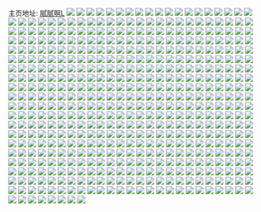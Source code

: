 主页地址: [腻腻啊L](https://weibo.com/u/5654257869) 
![](https://wx4.sinaimg.cn/mw2000/006aEGLzly1h9nbjivccnj32c0340hdu.jpg) 
![](https://wx4.sinaimg.cn/mw2000/006aEGLzgy1h9940ki1aij30wi0zugqj.jpg) 
![](https://wx4.sinaimg.cn/mw2000/006aEGLzgy1h94qhiuky6j32c0340x6q.jpg) 
![](https://wx4.sinaimg.cn/mw2000/006aEGLzgy1h8r178b003j313u0tt148.jpg) 
![](https://wx4.sinaimg.cn/mw2000/006aEGLzgy1h8r178qv82j30tu13uafx.jpg) 
![](https://wx4.sinaimg.cn/mw2000/006aEGLzgy1h8r179gn3oj30u01hck1b.jpg) 
![](https://wx4.sinaimg.cn/mw2000/006aEGLzgy1h8r17bzbhdj32c0340b2b.jpg) 
![](https://wx4.sinaimg.cn/mw2000/006aEGLzgy1h8r17dwwgrj33402c0x6p.jpg) 
![](https://wx4.sinaimg.cn/mw2000/006aEGLzgy1h8r176uxa2j313u0tuwox.jpg) 
![](https://wx4.sinaimg.cn/mw2000/006aEGLzly1h6unzpwxylj313u0tudie.jpg) 
![](https://wx4.sinaimg.cn/mw2000/006aEGLzly1h6unzqq5p7j313u0tu76m.jpg) 
![](https://wx4.sinaimg.cn/mw2000/006aEGLzly1h6unzo78nnj33402c07wj.jpg) 
![](https://wx4.sinaimg.cn/mw2000/006aEGLzly1h6unzqgbf2j313u0tujzx.jpg) 
![](https://wx4.sinaimg.cn/mw2000/006aEGLzly1h6unzpfc7hj33402c07wi.jpg) 
![](https://wx4.sinaimg.cn/mw2000/006aEGLzly1h6unzqxa7ij30j60ib3z9.jpg) 
![](https://wx4.sinaimg.cn/mw2000/006aEGLzgy1h6dxknjaawj30wi1ycqv5.jpg) 
![](https://wx4.sinaimg.cn/mw2000/006aEGLzgy1h67kf2vx2jj313u0tt0xm.jpg) 
![](https://wx4.sinaimg.cn/mw2000/006aEGLzgy1h5x7759di5j32c0340b2b.jpg) 
![](https://wx4.sinaimg.cn/mw2000/006aEGLzgy1h5wtj9xmoqj33402c0qv8.jpg) 
![](https://wx4.sinaimg.cn/mw2000/006aEGLzgy1h5wtjd713uj32c03401l0.jpg) 
![](https://wx4.sinaimg.cn/mw2000/006aEGLzgy1h5wtj6s3h3j33402c0npe.jpg) 
![](https://wx4.sinaimg.cn/mw2000/006aEGLzgy1h5wtjfqzgyj33402c0e82.jpg) 
![](https://wx4.sinaimg.cn/mw2000/006aEGLzgy1h5wtk5n20tj313u0tttbg.jpg) 
![](https://wx4.sinaimg.cn/mw2000/006aEGLzgy1h5wtjlnpjej32c03401kz.jpg) 
![](https://wx4.sinaimg.cn/mw2000/006aEGLzgy1h5wtjp2yagj33402c01l1.jpg) 
![](https://wx4.sinaimg.cn/mw2000/006aEGLzgy1h5wtk4bnlvj313u0tu7dp.jpg) 
![](https://wx4.sinaimg.cn/mw2000/006aEGLzgy1h5wtjumxgaj33402c07wi.jpg) 
![](https://wx4.sinaimg.cn/mw2000/006aEGLzgy1h5j0e2nvxpj305k01uglk.jpg) 
![](https://wx4.sinaimg.cn/mw2000/006aEGLzgy1h5j0e2x1dvj30ak02nweu.jpg) 
![](https://wx4.sinaimg.cn/mw2000/006aEGLzgy1h5j0e364qsj30ad02qt8u.jpg) 
![](https://wx4.sinaimg.cn/mw2000/006aEGLzgy1h5j0e3jyfgj30a9026aa6.jpg) 
![](https://wx4.sinaimg.cn/mw2000/006aEGLzgy1h59mlms89kj31hc0u07gv.jpg) 
![](https://wx4.sinaimg.cn/mw2000/006aEGLzgy1h59mlxuuzpj31b80u0wse.jpg) 
![](https://wx4.sinaimg.cn/mw2000/006aEGLzgy1h59mn6pnmsj30mi0u07ae.jpg) 
![](https://wx4.sinaimg.cn/mw2000/006aEGLzgy1h59mlpazi5j32c0340hdw.jpg) 
![](https://wx4.sinaimg.cn/mw2000/006aEGLzgy1h59mr76ll7j313u0reaie.jpg) 
![](https://wx4.sinaimg.cn/mw2000/006aEGLzgy1h59mr602a9j33402c0b29.jpg) 
![](https://wx4.sinaimg.cn/mw2000/006aEGLzgy1h52pyfiyq6j30wi1ycb29.jpg) 
![](https://wx4.sinaimg.cn/mw2000/006aEGLzly1h3q91ni2ypj33402c0b29.jpg) 
![](https://wx4.sinaimg.cn/mw2000/006aEGLzgy1h3cldjopzaj33402c0npf.jpg) 
![](https://wx4.sinaimg.cn/mw2000/006aEGLzgy1h2u8vpmi4bj33402c0e82.jpg) 
![](https://wx4.sinaimg.cn/mw2000/006aEGLzgy1h2u8vmu1ndj32c0340b2c.jpg) 
![](https://wx4.sinaimg.cn/mw2000/006aEGLzgy1h2u8vxqhm0j33402c0kjm.jpg) 
![](https://wx4.sinaimg.cn/mw2000/006aEGLzgy1h2u8w0ic5sj32c0340kjm.jpg) 
![](https://wx4.sinaimg.cn/mw2000/006aEGLzgy1h2fylndv4uj313u0tukci.jpg) 
![](https://wx4.sinaimg.cn/mw2000/006aEGLzgy1h2242kitrfj313u0tu4n2.jpg) 
![](https://wx4.sinaimg.cn/mw2000/006aEGLzgy1h1idctohmej30mi0u0e09.jpg) 
![](https://wx4.sinaimg.cn/mw2000/006aEGLzgy1h161e6s2wkj313u0tuh5h.jpg) 
![](https://wx4.sinaimg.cn/mw2000/006aEGLzgy1h13ztkao7wj335s2dc1kz.jpg) 
![](https://wx4.sinaimg.cn/mw2000/006aEGLzgy1h125qr6c7nj32c03404qr.jpg) 
![](https://wx4.sinaimg.cn/mw2000/006aEGLzgy1h125qu122mj33402c01kz.jpg) 
![](https://wx4.sinaimg.cn/mw2000/006aEGLzgy1h0r2lvcrr1j32c0340kjn.jpg) 
![](https://wx4.sinaimg.cn/mw2000/006aEGLzgy1h0r2lxc17xj32c0340b2b.jpg) 
![](https://wx4.sinaimg.cn/mw2000/006aEGLzgy1h0r2lz0xasj33402c0npe.jpg) 
![](https://wx4.sinaimg.cn/mw2000/006aEGLzgy1h0r2m2fwicj33402c04qr.jpg) 
![](https://wx4.sinaimg.cn/mw2000/006aEGLzgy1h0r2m4djx5j32c0340x6q.jpg) 
![](https://wx4.sinaimg.cn/mw2000/006aEGLzgy1h0r2m5ac39j30u01hc7gj.jpg) 
![](https://wx4.sinaimg.cn/mw2000/006aEGLzgy1h0r2ma7mnvj30mi0u0k6i.jpg) 
![](https://wx4.sinaimg.cn/mw2000/006aEGLzgy1h0r2m6alonj30o40nvk2b.jpg) 
![](https://wx4.sinaimg.cn/mw2000/006aEGLzgy1h0r2m8eyfoj32c0340x6q.jpg) 
![](https://wx4.sinaimg.cn/mw2000/006aEGLzgy1h0ehzebugdj32c0340kjm.jpg) 
![](https://wx4.sinaimg.cn/mw2000/006aEGLzgy1h0brpvolyyj30mi0ql43z.jpg) 
![](https://wx4.sinaimg.cn/mw2000/006aEGLzgy1gzvnuhfufmj32c0340npe.jpg) 
![](https://wx4.sinaimg.cn/mw2000/006aEGLzgy1gzq5lcoywrj30wi0ic3zo.jpg) 
![](https://wx4.sinaimg.cn/mw2000/006aEGLzgy1gzgo1uipxqj30wi1f9wm5.jpg) 
![](https://wx4.sinaimg.cn/mw2000/006aEGLzgy1gzgo1wegopj33402c04qs.jpg) 
![](https://wx4.sinaimg.cn/mw2000/006aEGLzgy1gzegg4kqvuj30tu0tugwb.jpg) 
![](https://wx4.sinaimg.cn/mw2000/006aEGLzly1gz6577sat3j32c02c0qv5.jpg) 
![](https://wx4.sinaimg.cn/mw2000/006aEGLzly1gz6574hu3dj32c02c0hdt.jpg) 
![](https://wx4.sinaimg.cn/mw2000/006aEGLzly1gz657mmvnoj32c02c0u0x.jpg) 
![](https://wx4.sinaimg.cn/mw2000/006aEGLzly1gyxanvwphuj31kx16o1k0.jpg) 
![](https://wx4.sinaimg.cn/mw2000/006aEGLzgy1gyrdyiy9spj30wi1ycat2.jpg) 
![](https://wx4.sinaimg.cn/mw2000/006aEGLzgy1gypxg11cwaj31nw340npe.jpg) 
![](https://wx4.sinaimg.cn/mw2000/006aEGLzgy1gypxg017xuj32io1w01kz.jpg) 
![](https://wx4.sinaimg.cn/mw2000/006aEGLzgy1gxgkqcpc19j30wi1yckjl.jpg) 
![](https://wx4.sinaimg.cn/mw2000/006aEGLzgy1gwdf2yq9pyj33402c0b2b.jpg) 
![](https://wx4.sinaimg.cn/mw2000/006aEGLzly1gvwa9vs3xnj33402c04qp.jpg) 
![](https://wx4.sinaimg.cn/mw2000/006aEGLzly1gvwa9rv12oj33402c07wh.jpg) 
![](https://wx4.sinaimg.cn/mw2000/006aEGLzly1gvhd0hy01sj60u00u0n2f02.jpg) 
![](https://wx4.sinaimg.cn/mw2000/006aEGLzly1gvhd0e9h6ej60u00u078e02.jpg) 
![](https://wx4.sinaimg.cn/mw2000/006aEGLzly1gv2g5g7kkmj63402c0x6q02.jpg) 
![](https://wx4.sinaimg.cn/mw2000/006aEGLzgy1guysc2zb84j60wi0ptq8g02.jpg) 
![](https://wx4.sinaimg.cn/mw2000/006aEGLzgy1guwrg9vttaj60wi1pmgrn02.jpg) 
![](https://wx4.sinaimg.cn/mw2000/006aEGLzgy1guwrgb0talj60wi1r30yd02.jpg) 
![](https://wx4.sinaimg.cn/mw2000/006aEGLzgy1guwrgmqbruj60wi1ycqtl02.jpg) 
![](https://wx4.sinaimg.cn/mw2000/006aEGLzgy1gus2n9kcn7j62c0340e8302.jpg) 
![](https://wx4.sinaimg.cn/mw2000/006aEGLzgy1guqnngkcv4j63402c0x6q02.jpg) 
![](https://wx4.sinaimg.cn/mw2000/006aEGLzgy1guqnnoep46j63402c0b2a02.jpg) 
![](https://wx4.sinaimg.cn/mw2000/006aEGLzgy1guqno4qnrkj63402c04qs02.jpg) 
![](https://wx4.sinaimg.cn/mw2000/006aEGLzgy1guqnp0q63fj63402c07wj02.jpg) 
![](https://wx4.sinaimg.cn/mw2000/006aEGLzgy1gu2itq1easj30tz0mi7k6.jpg) 
![](https://wx4.sinaimg.cn/mw2000/006aEGLzgy1gu0tcs77krj313u0tuqow.jpg) 
![](https://wx4.sinaimg.cn/mw2000/006aEGLzgy1gu0td4r4bxj313u0tugwz.jpg) 
![](https://wx4.sinaimg.cn/mw2000/006aEGLzgy1gu0te5wr1kj30tz0miahx.jpg) 
![](https://wx4.sinaimg.cn/mw2000/006aEGLzgy1gu0teg9oakj313u0tuqgd.jpg) 
![](https://wx4.sinaimg.cn/mw2000/006aEGLzgy1gtpszap4i2j31hc0u0qcu.jpg) 
![](https://wx4.sinaimg.cn/mw2000/006aEGLzgy1gtpszq2ah7j32c0340x6r.jpg) 
![](https://wx4.sinaimg.cn/mw2000/006aEGLzgy1gtpt079gr5j32c03404qr.jpg) 
![](https://wx4.sinaimg.cn/mw2000/006aEGLzgy1gtpt0v7c30j33402c0npf.jpg) 
![](https://wx4.sinaimg.cn/mw2000/006aEGLzgy1gtpsz7kkc0j33402c0e86.jpg) 
![](https://wx4.sinaimg.cn/mw2000/006aEGLzgy1gtpt103e3hj30u01hcna5.jpg) 
![](https://wx4.sinaimg.cn/mw2000/006aEGLzgy1gtm8fc9oa1j30m708sjs5.jpg) 
![](https://wx4.sinaimg.cn/mw2000/006aEGLzgy1gtf8ba2th8j30fi0ejta0.jpg) 
![](https://wx4.sinaimg.cn/mw2000/006aEGLzgy1gt77ier7ulj62c0340e8202.jpg) 
![](https://wx4.sinaimg.cn/mw2000/006aEGLzgy1gspy94v8whj33402c0x6p.jpg) 
![](https://wx4.sinaimg.cn/mw2000/006aEGLzgy1gs5929w9fgj30u014079b.jpg) 
![](https://wx4.sinaimg.cn/mw2000/006aEGLzgy1gs592afr3sj30u014iq83.jpg) 
![](https://wx4.sinaimg.cn/mw2000/006aEGLzgy1gs592b604uj30u018ate1.jpg) 
![](https://wx4.sinaimg.cn/mw2000/006aEGLzgy1gs592fpwwuj32bc2bcx6r.jpg) 
![](https://wx4.sinaimg.cn/mw2000/006aEGLzgy1gs5929b8lbj313u0tu7wh.jpg) 
![](https://wx4.sinaimg.cn/mw2000/006aEGLzgy1gs592hxewhj32c0340npd.jpg) 
![](https://wx4.sinaimg.cn/mw2000/006aEGLzgy1grea3bjldzj31400u0tgj.jpg) 
![](https://wx4.sinaimg.cn/mw2000/006aEGLzgy1grea5jwjgdj30u0140gqh.jpg) 
![](https://wx4.sinaimg.cn/mw2000/006aEGLzgy1gr42lnhrh3j30u0140wi0.jpg) 
![](https://wx4.sinaimg.cn/mw2000/006aEGLzgy1gqh3xphd3mj30qo1hcaeu.jpg) 
![](https://wx4.sinaimg.cn/mw2000/006aEGLzgy1gqh3y8aaqrj30u01hcwi3.jpg) 
![](https://wx4.sinaimg.cn/mw2000/006aEGLzly1gq91et087bj31400u0dmv.jpg) 
![](https://wx4.sinaimg.cn/mw2000/006aEGLzly1gq91hzq5gxj31hc0u07at.jpg) 
![](https://wx4.sinaimg.cn/mw2000/006aEGLzly1gq91j6r4grj31400u0wqp.jpg) 
![](https://wx4.sinaimg.cn/mw2000/006aEGLzgy1gpwd4r0mf5j31400u00xe.jpg) 
![](https://wx4.sinaimg.cn/mw2000/006aEGLzgy1gpln81q2ppj30u00u0wh2.jpg) 
![](https://wx4.sinaimg.cn/mw2000/006aEGLzly1gorhdrl85dj30u01407a9.jpg) 
![](https://wx4.sinaimg.cn/mw2000/006aEGLzly1gnryfttvxej30u00hpq3v.jpg) 
![](https://wx4.sinaimg.cn/mw2000/006aEGLzly1gmyz1z13s4j31400u0al2.jpg) 
![](https://wx4.sinaimg.cn/mw2000/006aEGLzly1gmyz1zwkwqj30u0140ae8.jpg) 
![](https://wx4.sinaimg.cn/mw2000/006aEGLzly1gmwf0ti5rwj30u00hkzl6.jpg) 
![](https://wx4.sinaimg.cn/mw2000/006aEGLzly1gmgmfr12t4j30u00u00wi.jpg) 
![](https://wx4.sinaimg.cn/mw2000/006aEGLzly1gl65247ivkj32c02c0u0y.jpg) 
![](https://wx4.sinaimg.cn/mw2000/006aEGLzly1gkr16e5o4zj30u00u0q6b.jpg) 
![](https://wx4.sinaimg.cn/mw2000/006aEGLzly1gkr16f0t2vj30u00u011z.jpg) 
![](https://wx4.sinaimg.cn/mw2000/006aEGLzly1gk7mpzkwi4j33402c0qv9.jpg) 
![](https://wx4.sinaimg.cn/mw2000/006aEGLzly1gk7mq20ojyj33402c0x6s.jpg) 
![](https://wx4.sinaimg.cn/mw2000/006aEGLzly1gk7mq59oqbj33402c01l1.jpg) 
![](https://wx4.sinaimg.cn/mw2000/006aEGLzly1gj7957an9mj31400u07j7.jpg) 
![](https://wx4.sinaimg.cn/mw2000/006aEGLzly1gj78xv6slaj31hc0u0jwc.jpg) 
![](https://wx4.sinaimg.cn/mw2000/006aEGLzly1gj78yrmawbj31400u0tez.jpg) 
![](https://wx4.sinaimg.cn/mw2000/006aEGLzly1gj792hon1tj30u01407b4.jpg) 
![](https://wx4.sinaimg.cn/mw2000/006aEGLzly1gj7937m6b2j30u0140dl4.jpg) 
![](https://wx4.sinaimg.cn/mw2000/006aEGLzly1gj7961ftncj30u0140whx.jpg) 
![](https://wx4.sinaimg.cn/mw2000/006aEGLzly1gifj7pkxmej31400u0qbi.jpg) 
![](https://wx4.sinaimg.cn/mw2000/006aEGLzly1gi9bk5l88fj30j60ludgx.jpg) 
![](https://wx4.sinaimg.cn/mw2000/006aEGLzly1ghcs6wfx0nj30u00u0jvc.jpg) 
![](https://wx4.sinaimg.cn/mw2000/006aEGLzly1ggq7c28vqjj30zk0k4q7r.jpg) 
![](https://wx4.sinaimg.cn/mw2000/006aEGLzgy1ggdbwq7yrjj31400u0jvr.jpg) 
![](https://wx4.sinaimg.cn/mw2000/006aEGLzly1ggbv4vugi9j30vk0s9nhb.jpg) 
![](https://wx4.sinaimg.cn/mw2000/006aEGLzly1ggbv4xudj7j30vk0k5wu1.jpg) 
![](https://wx4.sinaimg.cn/mw2000/006aEGLzly1gg4q738j6tj31gm0u0tdv.jpg) 
![](https://wx4.sinaimg.cn/mw2000/006aEGLzly1gfd6g561m9j30u00u0gvr.jpg) 
![](https://wx4.sinaimg.cn/mw2000/006aEGLzly1gfbpgc4b28j30u01hc78r.jpg) 
![](https://wx4.sinaimg.cn/mw2000/006aEGLzly1gf255k9uv3j30u01hctj1.jpg) 
![](https://wx4.sinaimg.cn/mw2000/006aEGLzly1ger7b512ivj30z00u0aea.jpg) 
![](https://wx4.sinaimg.cn/mw2000/006aEGLzly1gemm04mhubj30u00u0dj8.jpg) 
![](https://wx4.sinaimg.cn/mw2000/006aEGLzly1gdwlzdiju9j31w01jax6p.jpg) 
![](https://wx4.sinaimg.cn/mw2000/006aEGLzly1gdnqru3sorj31rl1rlh9o.jpg) 
![](https://wx4.sinaimg.cn/mw2000/006aEGLzly1gcp6ptx2e8j30u014hjw4.jpg) 
![](https://wx4.sinaimg.cn/mw2000/006aEGLzly1gcmy20c1tlj31hc0u0jwe.jpg) 
![](https://wx4.sinaimg.cn/mw2000/006aEGLzly3gay5lcb2qej30u00u00uf.jpg) 
![](https://wx4.sinaimg.cn/mw2000/006aEGLzly3gay5lcj9igj30u00u0q4v.jpg) 
![](https://wx4.sinaimg.cn/mw2000/006aEGLzgy1g93jcvgbxvj30u00x5ad6.jpg) 
![](https://wx4.sinaimg.cn/mw2000/006aEGLzgy1g93jcwxvsoj30u00u0tc0.jpg) 
![](https://wx4.sinaimg.cn/mw2000/006aEGLzgy1g93jcxznx4j30u00u0dig.jpg) 
![](https://wx4.sinaimg.cn/mw2000/006aEGLzgy1g93jcz5nnqj30zc0u0afl.jpg) 
![](https://wx4.sinaimg.cn/mw2000/006aEGLzgy1g93jd0at0xj30u00u0q6m.jpg) 
![](https://wx4.sinaimg.cn/mw2000/006aEGLzgy1g83cqy04gxj30ba0b6t93.jpg) 
![](https://wx4.sinaimg.cn/mw2000/006aEGLzgy1g7nph4yp7jj32c02c07wk.jpg) 
![](https://wx4.sinaimg.cn/mw2000/006aEGLzgy1g7nph6827dj32bz27rx6p.jpg) 
![](https://wx4.sinaimg.cn/mw2000/006aEGLzgy1g7nph75anwj325a2c0npd.jpg) 
![](https://wx4.sinaimg.cn/mw2000/006aEGLzgy1g7mn005d1lj30j60i20uz.jpg) 
![](https://wx4.sinaimg.cn/mw2000/006aEGLzgy1g7j5apm6jsj32c02c0x6u.jpg) 
![](https://wx4.sinaimg.cn/mw2000/006aEGLzgy1g7j5aspci1j32c02c0npi.jpg) 
![](https://wx4.sinaimg.cn/mw2000/006aEGLzgy1g7j5b8qc2tj32c02c0kjp.jpg) 
![](https://wx4.sinaimg.cn/mw2000/006aEGLzgy1g7j5ay3i4mj32c02c01l2.jpg) 
![](https://wx4.sinaimg.cn/mw2000/006aEGLzgy1g7j5b22rlaj32c02c07wm.jpg) 
![](https://wx4.sinaimg.cn/mw2000/006aEGLzgy1g7j5avlyi3j32c02c0hdy.jpg) 
![](https://wx4.sinaimg.cn/mw2000/006aEGLzgy1g7j5b48yyzj32c02c04qt.jpg) 
![](https://wx4.sinaimg.cn/mw2000/006aEGLzgy1g7j5b6ef4dj32c02c01l1.jpg) 
![](https://wx4.sinaimg.cn/mw2000/006aEGLzgy1g7j5batif6j32c02c04qt.jpg) 
![](https://wx4.sinaimg.cn/mw2000/006aEGLzgy1g79vil9itfj30u00u0dln.jpg) 
![](https://wx4.sinaimg.cn/mw2000/006aEGLzgy1g79vimkkbej30u00u0n3f.jpg) 
![](https://wx4.sinaimg.cn/mw2000/006aEGLzgy1g79vina7q4j30u00u040r.jpg) 
![](https://wx4.sinaimg.cn/mw2000/006aEGLzgy1g79vip1xiaj30u00u0aea.jpg) 
![](https://wx4.sinaimg.cn/mw2000/006aEGLzgy1g79vipranej30u00u0tb7.jpg) 
![](https://wx4.sinaimg.cn/mw2000/006aEGLzgy1g79viyq2hgj30c80c43yy.jpg) 
![](https://wx4.sinaimg.cn/mw2000/006aEGLzly1g6b5chnw2fj32c02c0u11.jpg) 
![](https://wx4.sinaimg.cn/mw2000/006aEGLzly1g6b5cjcm3rj32c02c0npg.jpg) 
![](https://wx4.sinaimg.cn/mw2000/006aEGLzly1g6b5cmiafnj32c02c07wm.jpg) 
![](https://wx4.sinaimg.cn/mw2000/006aEGLzly1g6b5coo9mfj32c02c0u10.jpg) 
![](https://wx4.sinaimg.cn/mw2000/006aEGLzly1g6b5cqsmzzj32c02c0hdx.jpg) 
![](https://wx4.sinaimg.cn/mw2000/006aEGLzly1g6b5cs6wwoj326s2bsu0y.jpg) 
![](https://wx4.sinaimg.cn/mw2000/006aEGLzly1g6b5cuh958j32c02c0npg.jpg) 
![](https://wx4.sinaimg.cn/mw2000/006aEGLzly1g5ft6jubt5j31hc0u0b29.jpg) 
![](https://wx4.sinaimg.cn/mw2000/006aEGLzly1g530xg5bjwj31hc0u0x6p.jpg) 
![](https://wx4.sinaimg.cn/mw2000/006aEGLzly1g43fozfwhnj31400u0453.jpg) 
![](https://wx4.sinaimg.cn/mw2000/006aEGLzly1g43fp1beyfj31400u0dln.jpg) 
![](https://wx4.sinaimg.cn/mw2000/006aEGLzly1g43fp3ecdlj31400u0wkb.jpg) 
![](https://wx4.sinaimg.cn/mw2000/006aEGLzly1g43fp5jqvjj31400u044f.jpg) 
![](https://wx4.sinaimg.cn/mw2000/006aEGLzly1g43foxh8dcj30u00tgady.jpg) 
![](https://wx4.sinaimg.cn/mw2000/006aEGLzly1g43fowgoabj30u00mitby.jpg) 
![](https://wx4.sinaimg.cn/mw2000/006aEGLzgy1g3kqgx4bzqj30u0140788.jpg) 
![](https://wx4.sinaimg.cn/mw2000/006aEGLzly1g34lz4502tj31400u0afi.jpg) 
![](https://wx4.sinaimg.cn/mw2000/006aEGLzly1g2t5zoz4vkj30u019412l.jpg) 
![](https://wx4.sinaimg.cn/mw2000/006aEGLzly1g2t5zpvso3j31400u00yz.jpg) 
![](https://wx4.sinaimg.cn/mw2000/006aEGLzly1g2t5zrdzk8j30u01hcdqe.jpg) 
![](https://wx4.sinaimg.cn/mw2000/006aEGLzly1g280i8s8tvj31400u0q6p.jpg) 
![](https://wx4.sinaimg.cn/mw2000/006aEGLzly1g261dzymf6j30m80go76j.jpg) 
![](https://wx4.sinaimg.cn/mw2000/006aEGLzly1g261e51olmj30m80go0vo.jpg) 
![](https://wx4.sinaimg.cn/mw2000/006aEGLzly1g261e92am2j30m80goq5c.jpg) 
![](https://wx4.sinaimg.cn/mw2000/006aEGLzly1g261eeh83aj30m80gomz3.jpg) 
![](https://wx4.sinaimg.cn/mw2000/006aEGLzly1g261ek6nmcj31400u0n27.jpg) 
![](https://wx4.sinaimg.cn/mw2000/006aEGLzly1g261eq4z3pj31400u0wms.jpg) 
![](https://wx4.sinaimg.cn/mw2000/006aEGLzly1g261evz6lkj30u01400yh.jpg) 
![](https://wx4.sinaimg.cn/mw2000/006aEGLzly1g261f10dovj30u00y2n1s.jpg) 
![](https://wx4.sinaimg.cn/mw2000/006aEGLzly1g261f825z4j30u0140dl1.jpg) 
![](https://wx4.sinaimg.cn/mw2000/006aEGLzly1g1xwfrz03yj31400u047b.jpg) 
![](https://wx4.sinaimg.cn/mw2000/006aEGLzly1g1xwfud8tlj313v0u079v.jpg) 
![](https://wx4.sinaimg.cn/mw2000/006aEGLzly1g1me2hslm1j31400u0dmo.jpg) 
![](https://wx4.sinaimg.cn/mw2000/006aEGLzly1g1me4e4r53j30zk0qotdz.jpg) 
![](https://wx4.sinaimg.cn/mw2000/006aEGLzly1g1me4ki7zcj30zk0qogtk.jpg) 
![](https://wx4.sinaimg.cn/mw2000/006aEGLzly1g1me5waqstj30zk0qotfn.jpg) 
![](https://wx4.sinaimg.cn/mw2000/006aEGLzly1g1me7xsucij31400u0qca.jpg) 
![](https://wx4.sinaimg.cn/mw2000/006aEGLzly1g1me6jytigj30zk0qogrn.jpg) 
![](https://wx4.sinaimg.cn/mw2000/006aEGLzly1g1me7b8akuj30zk0qo7cc.jpg) 
![](https://wx4.sinaimg.cn/mw2000/006aEGLzly1g1me7pdtayj30u0140n1n.jpg) 
![](https://wx4.sinaimg.cn/mw2000/006aEGLzly1g1me83w8xpj30qo0zk7ai.jpg) 
![](https://wx4.sinaimg.cn/mw2000/006aEGLzly1g13vud45d1j30u0140wjj.jpg) 
![](https://wx4.sinaimg.cn/mw2000/006aEGLzly1g13vug3ld1j31400u0k04.jpg) 
![](https://wx4.sinaimg.cn/mw2000/006aEGLzly1g13vuitj24j31400u0wno.jpg) 
![](https://wx4.sinaimg.cn/mw2000/006aEGLzly1fz8h7oit5aj31400u0tia.jpg) 
![](https://wx4.sinaimg.cn/mw2000/006aEGLzly1fz8h7qwi2aj30u0140n1k.jpg) 
![](https://wx4.sinaimg.cn/mw2000/006aEGLzly1fz6e1hbsbhj31400u078r.jpg) 
![](https://wx4.sinaimg.cn/mw2000/006aEGLzly1fz6e1j0vraj31400u0q8i.jpg) 
![](https://wx4.sinaimg.cn/mw2000/006aEGLzly1fz6e1l85n3j31400u043g.jpg) 
![](https://wx4.sinaimg.cn/mw2000/006aEGLzly1fyp76rw7upj30hs0npgoc.jpg) 
![](https://wx4.sinaimg.cn/mw2000/006aEGLzly1fyp76yd8xzj30np0hsdgj.jpg) 
![](https://wx4.sinaimg.cn/mw2000/006aEGLzly1fyp76sw7frj30hs0npjvx.jpg) 
![](https://wx4.sinaimg.cn/mw2000/006aEGLzly1fyp76u25o3j30hs0npmyh.jpg) 
![](https://wx4.sinaimg.cn/mw2000/006aEGLzly1fyp76tl22uj30np0hs76o.jpg) 
![](https://wx4.sinaimg.cn/mw2000/006aEGLzly1fyp77aw7d8j30f00k0gnx.jpg) 
![](https://wx4.sinaimg.cn/mw2000/006aEGLzly1fyp76vva4yj30hs0npq45.jpg) 
![](https://wx4.sinaimg.cn/mw2000/006aEGLzly1fyp77b8l29j30f00k0jrs.jpg) 
![](https://wx4.sinaimg.cn/mw2000/006aEGLzly1fyp76xd0uwj30np0hsjsd.jpg) 
![](https://wx4.sinaimg.cn/mw2000/006aEGLzly1fyfujiz466j30np0hsq4k.jpg) 
![](https://wx4.sinaimg.cn/mw2000/006aEGLzly1fyfujkou6yj30np0hsq3s.jpg) 
![](https://wx4.sinaimg.cn/mw2000/006aEGLzly1fxvv0u9by4j30hs0npgmn.jpg) 
![](https://wx4.sinaimg.cn/mw2000/006aEGLzly1fxvv0vdewuj30hs0np0u5.jpg) 
![](https://wx4.sinaimg.cn/mw2000/006aEGLzly1fxvv0wn3v7j30hs0q7mxw.jpg) 
![](https://wx4.sinaimg.cn/mw2000/006aEGLzly1fxqj3zcav3j30hs16jgqm.jpg) 
![](https://wx4.sinaimg.cn/mw2000/006aEGLzly1fxqj40mqq4j30hs1fkn1o.jpg) 
![](https://wx4.sinaimg.cn/mw2000/006aEGLzly1fxqj41uq6oj30hs1k8tde.jpg) 
![](https://wx4.sinaimg.cn/mw2000/006aEGLzly1fxqj432m8dj30hs0y2tbo.jpg) 
![](https://wx4.sinaimg.cn/mw2000/006aEGLzly1fxqj44p5mbj30hs0p1mzp.jpg) 
![](https://wx4.sinaimg.cn/mw2000/006aEGLzly1fxqj466uhkj30hs12r78g.jpg) 
![](https://wx4.sinaimg.cn/mw2000/006aEGLzly1fxqj48byezj30ie0hsjy2.jpg) 
![](https://wx4.sinaimg.cn/mw2000/006aEGLzly1fxqj46rw1ej30hs0l9mz2.jpg) 
![](https://wx4.sinaimg.cn/mw2000/006aEGLzly1fxqj48pbqyj30go0go3yx.jpg) 
![](https://wx4.sinaimg.cn/mw2000/006aEGLzly1fxekwq6o95j30np0hstc8.jpg) 
![](https://wx4.sinaimg.cn/mw2000/006aEGLzly1fxekwrpjdkj30np0hs0vu.jpg) 
![](https://wx4.sinaimg.cn/mw2000/006aEGLzly1fxekwuh7d1j30np0hsjwb.jpg) 
![](https://wx4.sinaimg.cn/mw2000/006aEGLzly1fxekwvpwccj30hs0jcgmp.jpg) 
![](https://wx4.sinaimg.cn/mw2000/006aEGLzly1fxbbz2g6mmj30hs0zktaw.jpg) 
![](https://wx4.sinaimg.cn/mw2000/006aEGLzly1fxbbz3gfg1j30hs0zkwfh.jpg) 
![](https://wx4.sinaimg.cn/mw2000/006aEGLzly1fxbbz46m7fj30hs0zkdh0.jpg) 
![](https://wx4.sinaimg.cn/mw2000/006aEGLzly1fxbbz4t0v9j30hs11y75x.jpg) 
![](https://wx4.sinaimg.cn/mw2000/006aEGLzly1fxbbz5vnbxj30hs0zjdhb.jpg) 
![](https://wx4.sinaimg.cn/mw2000/006aEGLzly1fxbbz6t374j30hs1oradg.jpg) 
![](https://wx4.sinaimg.cn/mw2000/006aEGLzly1fxbbz7omkoj30hs0z7tb0.jpg) 
![](https://wx4.sinaimg.cn/mw2000/006aEGLzly1fxbbz8myvmj30hs22s778.jpg) 
![](https://wx4.sinaimg.cn/mw2000/006aEGLzly1fxbbzar9lwj30hs3y7wnq.jpg) 
![](https://wx4.sinaimg.cn/mw2000/006aEGLzly1fxar8gl086j30hs0vmdgx.jpg) 
![](https://wx4.sinaimg.cn/mw2000/006aEGLzly1fwzhep3ogjj303e02sq2q.jpg) 
![](https://wx4.sinaimg.cn/mw2000/006aEGLzly1fwxckgd30oj30hs0npt9w.jpg) 
![](https://wx4.sinaimg.cn/mw2000/006aEGLzly1fwxclx1lo6j30hs0npabw.jpg) 
![](https://wx4.sinaimg.cn/mw2000/006aEGLzly1fwtjhmg4qjj30np0hs0v8.jpg) 
![](https://wx4.sinaimg.cn/mw2000/006aEGLzly1fwtjhnsvmcj30np0hsq52.jpg) 
![](https://wx4.sinaimg.cn/mw2000/006aEGLzly1fwtjhow3zvj30np0hstbc.jpg) 
![](https://wx4.sinaimg.cn/mw2000/006aEGLzly1fwm0th086cj30hs0hs0uh.jpg) 
![](https://wx4.sinaimg.cn/mw2000/006aEGLzly1fwm0thmv6vj30hs0hsq47.jpg) 
![](https://wx4.sinaimg.cn/mw2000/006aEGLzly1fwm0tiuhkzj30hs0hsdhs.jpg) 
![](https://wx4.sinaimg.cn/mw2000/006aEGLzly1fwm0tjvwjtj30hs0hswfo.jpg) 
![](https://wx4.sinaimg.cn/mw2000/006aEGLzly1fwm0tlnpdbj30hs0hs0ub.jpg) 
![](https://wx4.sinaimg.cn/mw2000/006aEGLzly1fwm0tmgzq2j30hs0hsjso.jpg) 
![](https://wx4.sinaimg.cn/mw2000/006aEGLzly1fwm0to25utj30hs0hs0uw.jpg) 
![](https://wx4.sinaimg.cn/mw2000/006aEGLzly1fwm0toypboj30np0hs762.jpg) 
![](https://wx4.sinaimg.cn/mw2000/006aEGLzly1fwm0tphgkbj30hs0hs75g.jpg) 
![](https://wx4.sinaimg.cn/mw2000/006aEGLzly1fwcjdmoitqj30np0hs0uv.jpg) 
![](https://wx4.sinaimg.cn/mw2000/006aEGLzly1fwcjdo1jzyj30np0hswfq.jpg) 
![](https://wx4.sinaimg.cn/mw2000/006aEGLzly1fwcjdrqxu7j30np0hsjsh.jpg) 
![](https://wx4.sinaimg.cn/mw2000/006aEGLzly1fwcjdl6sl7j30np0hswgr.jpg) 
![](https://wx4.sinaimg.cn/mw2000/006aEGLzly1fwcjhcxdduj30np0hsdhg.jpg) 
![](https://wx4.sinaimg.cn/mw2000/006aEGLzly1fwcjg1hcpmj30hs0npmyq.jpg) 
![](https://wx4.sinaimg.cn/mw2000/006aEGLzly1fwcjdv8xwkj30np0hsab7.jpg) 
![](https://wx4.sinaimg.cn/mw2000/006aEGLzly1fwcjdqifzvj30np0hs3zt.jpg) 
![](https://wx4.sinaimg.cn/mw2000/006aEGLzly1fwcjdpbjwjj30np0hs0ub.jpg) 
![](https://wx4.sinaimg.cn/mw2000/006aEGLzly1fw5sndrf5mj30np0hsdgb.jpg) 
![](https://wx4.sinaimg.cn/mw2000/006aEGLzly1fw5sjjt64nj30np0hs0tu.jpg) 
![](https://wx4.sinaimg.cn/mw2000/006aEGLzly1fw5sjktexsj30np0hsq3x.jpg) 
![](https://wx4.sinaimg.cn/mw2000/006aEGLzly1fw5sjlxpxzj30np0hsdgu.jpg) 
![](https://wx4.sinaimg.cn/mw2000/006aEGLzly1fw5sjnfhvdj30np0hsgno.jpg) 
![](https://wx4.sinaimg.cn/mw2000/006aEGLzly1fw5sjoxhgpj30np0hsjtc.jpg) 
![](https://wx4.sinaimg.cn/mw2000/006aEGLzly1fw328estksj30fy0cb74z.jpg) 
![](https://wx4.sinaimg.cn/mw2000/006aEGLzly1fw328f37m0j30fy0ijjs3.jpg) 
![](https://wx4.sinaimg.cn/mw2000/006aEGLzly1fvu70llae5j30hs0majsd.jpg) 
![](https://wx4.sinaimg.cn/mw2000/006aEGLzly1fvu70maalsj30hs0lkaao.jpg) 
![](https://wx4.sinaimg.cn/mw2000/006aEGLzly1fvu70mz5lkj30hs0llmxs.jpg) 
![](https://wx4.sinaimg.cn/mw2000/006aEGLzly1fvu70nkunlj30hs0lawfg.jpg) 
![](https://wx4.sinaimg.cn/mw2000/006aEGLzly1fvqs7dbrk6j30np0hsmxx.jpg) 
![](https://wx4.sinaimg.cn/mw2000/006aEGLzly1fvqs7es2u5j30np0hs75s.jpg) 
![](https://wx4.sinaimg.cn/mw2000/006aEGLzly1fvqs7fz77ij30np0hs3zi.jpg) 
![](https://wx4.sinaimg.cn/mw2000/006aEGLzly1fvqs7hheu8j30np0hsq4d.jpg) 
![](https://wx4.sinaimg.cn/mw2000/006aEGLzly1fvqs7i9ne5j30hs0npdi1.jpg) 
![](https://wx4.sinaimg.cn/mw2000/006aEGLzly1fvqs7gtrhdj30hs0npmyp.jpg) 
![](https://wx4.sinaimg.cn/mw2000/006aEGLzly1fvodyt1v77j30jc0hs41p.jpg) 
![](https://wx4.sinaimg.cn/mw2000/006aEGLzly1fvodyq0wcaj30np0hsjtb.jpg) 
![](https://wx4.sinaimg.cn/mw2000/006aEGLzly1fvodyrr20zj30np0hsadi.jpg) 
![](https://wx4.sinaimg.cn/mw2000/006aEGLzly1fvjbrmuzo4j30np0hs76j.jpg) 
![](https://wx4.sinaimg.cn/mw2000/006aEGLzly1fvjbro42czj30np0hswgk.jpg) 
![](https://wx4.sinaimg.cn/mw2000/006aEGLzly1fvjbropdpdj30hs0vldh7.jpg) 
![](https://wx4.sinaimg.cn/mw2000/006aEGLzly1fviqed931gj30hs0np0ue.jpg) 
![](https://wx4.sinaimg.cn/mw2000/006aEGLzly1fviqeehdwtj30hs0np75h.jpg) 
![](https://wx4.sinaimg.cn/mw2000/006aEGLzly1fviqelvhyxj30np0hsgo3.jpg) 
![](https://wx4.sinaimg.cn/mw2000/006aEGLzly1fviqeh2n76j30np0hstaz.jpg) 
![](https://wx4.sinaimg.cn/mw2000/006aEGLzly1fviqeikzv0j30np0hsdh4.jpg) 
![](https://wx4.sinaimg.cn/mw2000/006aEGLzly1fviqek1kq9j30np0hsq4i.jpg) 
![](https://wx4.sinaimg.cn/mw2000/006aEGLzly1fviqfl8wwej30jh0hsta9.jpg) 
![](https://wx4.sinaimg.cn/mw2000/006aEGLzly1fviqfti9cvj30hs0npn0b.jpg) 
![](https://wx4.sinaimg.cn/mw2000/006aEGLzly1fviqemocayj30f00nq3ze.jpg) 
![](https://wx4.sinaimg.cn/mw2000/006aEGLzly1fvbr064os4j30hs0npt96.jpg) 
![](https://wx4.sinaimg.cn/mw2000/006aEGLzly1fvbr0df2t8j30hs0npjrs.jpg) 
![](https://wx4.sinaimg.cn/mw2000/006aEGLzly1fvbr07d73tj30hs0npq3n.jpg) 
![](https://wx4.sinaimg.cn/mw2000/006aEGLzly1fvbr0apumyj30hs0npdgc.jpg) 
![](https://wx4.sinaimg.cn/mw2000/006aEGLzly1fvbr0c1rlsj30hs0np0t5.jpg) 
![](https://wx4.sinaimg.cn/mw2000/006aEGLzly1fvbr08pexej30hs0npwet.jpg) 
![](https://wx4.sinaimg.cn/mw2000/006aEGLzly1fvbr0fahdij30hs0npaaj.jpg) 
![](https://wx4.sinaimg.cn/mw2000/006aEGLzly1fvbr0i8h40j30hs0npgme.jpg) 
![](https://wx4.sinaimg.cn/mw2000/006aEGLzly1fvbr0gvftlj30hs0np0to.jpg) 
![](https://wx4.sinaimg.cn/mw2000/006aEGLzgy1fv5l89ia35j31e011ihdt.jpg) 
![](https://wx4.sinaimg.cn/mw2000/006aEGLzgy1fv5l8aezh6j31e011ihdt.jpg) 
![](https://wx4.sinaimg.cn/mw2000/006aEGLzgy1fv5l8cczllj337k2eox6r.jpg) 
![](https://wx4.sinaimg.cn/mw2000/006aEGLzgy1fv5l8dgbaxj31e011inpd.jpg) 
![](https://wx4.sinaimg.cn/mw2000/006aEGLzgy1fv5l8e1irzj30zk0qox4d.jpg) 
![](https://wx4.sinaimg.cn/mw2000/006aEGLzgy1fv5l8ezgjej311i1e0e81.jpg) 
![](https://wx4.sinaimg.cn/mw2000/006aEGLzly1fucuz0qa3qj30k00zk7jp.jpg) 
![](https://wx4.sinaimg.cn/mw2000/006aEGLzly1fucuz14uu1j30k00qomym.jpg) 
![](https://wx4.sinaimg.cn/mw2000/006aEGLzly1fucuz1pfl6j316o0w042e.jpg) 
![](https://wx4.sinaimg.cn/mw2000/006aEGLzly1fucuz20ya2j316o0w0n2q.jpg) 
![](https://wx4.sinaimg.cn/mw2000/006aEGLzly1fucuz5tih5j337k2eob2b.jpg) 
![](https://wx4.sinaimg.cn/mw2000/006aEGLzly1fucuz7cql7j31400u0awn.jpg) 
![](https://wx4.sinaimg.cn/mw2000/006aEGLzly1ftcw2psw4jj32eo37kx6q.jpg) 
![](https://wx4.sinaimg.cn/mw2000/006aEGLzly1ftcw2tk0y3j32eo37kb2b.jpg) 
![](https://wx4.sinaimg.cn/mw2000/006aEGLzly1ftcw2vkd56j30u01404qp.jpg) 
![](https://wx4.sinaimg.cn/mw2000/006aEGLzly1ftcw2x3iuyj30u01407wh.jpg) 
![](https://wx4.sinaimg.cn/mw2000/006aEGLzly1ft6utdw8khj30k00wtdk7.jpg) 
![](https://wx4.sinaimg.cn/mw2000/006aEGLzly1ft6uxkuvpij30k00k0mzr.jpg) 
![](https://wx4.sinaimg.cn/mw2000/006aEGLzgy1fsy9tltyjej30mi0u0qc4.jpg) 
![](https://wx4.sinaimg.cn/mw2000/006aEGLzgy1fsy9sh4z24j30zk0qoair.jpg) 
![](https://wx4.sinaimg.cn/mw2000/006aEGLzgy1fsy9si4yrsj30k00qo408.jpg) 
![](https://wx4.sinaimg.cn/mw2000/006aEGLzgy1fsojd95gqej32rd2eo4qr.jpg) 
![](https://wx4.sinaimg.cn/mw2000/006aEGLzgy1fsojdfxduuj337k2eoe83.jpg) 
![](https://wx4.sinaimg.cn/mw2000/006aEGLzgy1fsojdt6kk9j337k2eo1kz.jpg) 
![](https://wx4.sinaimg.cn/mw2000/006aEGLzgy1fsojdz2p0lj337k2eob2b.jpg) 
![](https://wx4.sinaimg.cn/mw2000/006aEGLzgy1fsojefvs37j337k2eo1kz.jpg) 
![](https://wx4.sinaimg.cn/mw2000/006aEGLzgy1fsojery532j337k2eo1kz.jpg) 
![](https://wx4.sinaimg.cn/mw2000/006aEGLzgy1fsptc1cdjrj337k2eohdv.jpg) 
![](https://wx4.sinaimg.cn/mw2000/006aEGLzgy1fsptc7rorlj337k2eou0y.jpg) 
![](https://wx4.sinaimg.cn/mw2000/006aEGLzgy1fsptcgg4jnj337k2eohdv.jpg) 
![](https://wx4.sinaimg.cn/mw2000/006aEGLzgy1fsngip7cztj30k00gljuf.jpg) 
![](https://wx4.sinaimg.cn/mw2000/006aEGLzgy1fsngir7jszj30qo0zk11w.jpg) 
![](https://wx4.sinaimg.cn/mw2000/006aEGLzgy1fsngit6pr0j30qo0zkdmc.jpg) 
![](https://wx4.sinaimg.cn/mw2000/006aEGLzgy1fsngiv2kb7j30zk0qojyj.jpg) 
![](https://wx4.sinaimg.cn/mw2000/006aEGLzgy1fsngiwrdm9j30zk0qowkf.jpg) 
![](https://wx4.sinaimg.cn/mw2000/006aEGLzgy1fsngiycalcj30zk0qogro.jpg) 
![](https://wx4.sinaimg.cn/mw2000/006aEGLzgy1fsngj042n0j30zk0qo454.jpg) 
![](https://wx4.sinaimg.cn/mw2000/006aEGLzgy1fsngj1prluj30zk0qon36.jpg) 
![](https://wx4.sinaimg.cn/mw2000/006aEGLzgy1fsngj5bfc7j30jy0iuq4k.jpg) 
![](https://wx4.sinaimg.cn/mw2000/006aEGLzgy1fs4a1254cjj337k2eou0y.jpg) 
![](https://wx4.sinaimg.cn/mw2000/006aEGLzgy1fs4a153cwcj337k2eob2a.jpg) 
![](https://wx4.sinaimg.cn/mw2000/006aEGLzgy1fru9vu9rvcj30qo0zk46x.jpg) 
![](https://wx4.sinaimg.cn/mw2000/006aEGLzgy1fru9vw3vqij30qo0zkaja.jpg) 
![](https://wx4.sinaimg.cn/mw2000/006aEGLzgy1fru9vy8tfjj30zk0qoqcv.jpg) 
![](https://wx4.sinaimg.cn/mw2000/006aEGLzgy1fru9w0hiqgj30zk0qoqaj.jpg) 
![](https://wx4.sinaimg.cn/mw2000/006aEGLzgy1fru9w2penej30qo0zkn4y.jpg) 
![](https://wx4.sinaimg.cn/mw2000/006aEGLzgy1fru9w62b6uj30k00k0q4l.jpg) 
![](https://wx4.sinaimg.cn/mw2000/006aEGLzgy1frq92ltidtj30oz0xcjw6.jpg) 
![](https://wx4.sinaimg.cn/mw2000/006aEGLzgy1frq92m53qej30oz0xcn06.jpg) 
![](https://wx4.sinaimg.cn/mw2000/006aEGLzgy1frq92mk7vaj30oz0xc0x6.jpg) 
![](https://wx4.sinaimg.cn/mw2000/006aEGLzgy1frhwny8rq2j30ks0rsgqd.jpg) 
![](https://wx4.sinaimg.cn/mw2000/006aEGLzgy1frhwnymbmfj30ks0rswiu.jpg) 
![](https://wx4.sinaimg.cn/mw2000/006aEGLzgy1frhwnyypyij30ks0rsq7n.jpg) 
![](https://wx4.sinaimg.cn/mw2000/006aEGLzgy1frhwo1luu8j30ks0rs0xh.jpg) 
![](https://wx4.sinaimg.cn/mw2000/006aEGLzgy1frhwox2qc3j30j60j6747.jpg) 
![](https://wx4.sinaimg.cn/mw2000/006aEGLzgy1frhwnzdi6kj30ow0xc0zs.jpg) 
![](https://wx4.sinaimg.cn/mw2000/006aEGLzgy1frhwnztckxj30ow0xctfw.jpg) 
![](https://wx4.sinaimg.cn/mw2000/006aEGLzgy1frhwo0clxhj30ow0xcai9.jpg) 
![](https://wx4.sinaimg.cn/mw2000/006aEGLzgy1frhwo106jlj30ow0xc463.jpg) 
![](https://wx4.sinaimg.cn/mw2000/006aEGLzgy1fr2yk6kchgj30zk0qoahp.jpg) 
![](https://wx4.sinaimg.cn/mw2000/006aEGLzgy1fr2yk7zadtj30zk0qogsh.jpg) 
![](https://wx4.sinaimg.cn/mw2000/006aEGLzgy1fr2yk95rzsj30zk0qoafc.jpg) 
![](https://wx4.sinaimg.cn/mw2000/006aEGLzgy1fr2ykacz3qj30zk0qoag9.jpg) 
![](https://wx4.sinaimg.cn/mw2000/006aEGLzgy1fr2ykbf3qpj30zk0qowir.jpg) 
![](https://wx4.sinaimg.cn/mw2000/006aEGLzgy1fr2ykcg4auj30zk0qon1m.jpg) 
![](https://wx4.sinaimg.cn/mw2000/006aEGLzgy1fr2ykdmjutj30qo0zk7a6.jpg) 
![](https://wx4.sinaimg.cn/mw2000/006aEGLzgy1fr2ykewu3aj30zk0qon4g.jpg) 
![](https://wx4.sinaimg.cn/mw2000/006aEGLzgy1fr2ykg812tj30zk0qoqbk.jpg) 
![](https://wx4.sinaimg.cn/mw2000/006aEGLzgy1fr2nxevvzmj30zk0qo11a.jpg) 
![](https://wx4.sinaimg.cn/mw2000/006aEGLzgy1fr2nxgiaz7j30zk0qowk4.jpg) 
![](https://wx4.sinaimg.cn/mw2000/006aEGLzgy1fr1xq43c7tj30qo0zkjy2.jpg) 
![](https://wx4.sinaimg.cn/mw2000/006aEGLzgy1fr1xqf47ogj31be0qowjc.jpg) 
![](https://wx4.sinaimg.cn/mw2000/006aEGLzgy1fr1xq5zdvoj30qo0zk41h.jpg) 
![](https://wx4.sinaimg.cn/mw2000/006aEGLzgy1fr1xq8877kj30zk0qo0xo.jpg) 
![](https://wx4.sinaimg.cn/mw2000/006aEGLzgy1fr1xqakujkj30zk0qogr7.jpg) 
![](https://wx4.sinaimg.cn/mw2000/006aEGLzgy1fr1xqd49dkj30zk0qo79j.jpg) 
![](https://wx4.sinaimg.cn/mw2000/006aEGLzgy1fqy4efn6ohj30zk0qoq7l.jpg) 
![](https://wx4.sinaimg.cn/mw2000/006aEGLzgy1fqy4egtu77j30qo0zkjvv.jpg) 
![](https://wx4.sinaimg.cn/mw2000/006aEGLzgy1fqy4esgheaj30qo0zkdpn.jpg) 
![](https://wx4.sinaimg.cn/mw2000/006aEGLzgy1fqy4eiov3wj30qo0zktjf.jpg) 
![](https://wx4.sinaimg.cn/mw2000/006aEGLzgy1fqy4ee72hcj30k00f0go2.jpg) 
![](https://wx4.sinaimg.cn/mw2000/006aEGLzgy1fqy4ekgy0oj30zk0qotft.jpg) 
![](https://wx4.sinaimg.cn/mw2000/006aEGLzgy1fqy4eqkac0j30qo0zktg4.jpg) 
![](https://wx4.sinaimg.cn/mw2000/006aEGLzgy1fqy4eoxfsqj30zk0qon53.jpg) 
![](https://wx4.sinaimg.cn/mw2000/006aEGLzgy1fqy4emdb4jj30qo0zkajs.jpg) 
![](https://wx4.sinaimg.cn/mw2000/006aEGLzgy1fqwcji903fj314s0qowip.jpg) 
![](https://wx4.sinaimg.cn/mw2000/006aEGLzgy1fqwcjjqts0j30qo0zkgp3.jpg) 
![](https://wx4.sinaimg.cn/mw2000/006aEGLzgy1fqwcjljq9bj30qo0zkn1m.jpg) 
![](https://wx4.sinaimg.cn/mw2000/006aEGLzgy1fqwcjmwg7hj30qo0zkaek.jpg) 
![](https://wx4.sinaimg.cn/mw2000/006aEGLzgy1fqsdkk6t5yj30zk0qok25.jpg) 
![](https://wx4.sinaimg.cn/mw2000/006aEGLzgy1fqsdkljex5j30zk0qogu4.jpg) 
![](https://wx4.sinaimg.cn/mw2000/006aEGLzgy1fqsdkn81eaj30zk0qon8t.jpg) 
![](https://wx4.sinaimg.cn/mw2000/006aEGLzgy1fqsdkoqt78j30qo0zkqd4.jpg) 
![](https://wx4.sinaimg.cn/mw2000/006aEGLzgy1fqsdkuxtm7j30qo0zk7co.jpg) 
![](https://wx4.sinaimg.cn/mw2000/006aEGLzgy1fqsdkqtf6fj30zk0qoqdw.jpg) 
![](https://wx4.sinaimg.cn/mw2000/006aEGLzgy1fqsdktopp8j30zk0qok08.jpg) 
![](https://wx4.sinaimg.cn/mw2000/006aEGLzgy1fqsdks4ao5j30qo0zkthe.jpg) 
![](https://wx4.sinaimg.cn/mw2000/006aEGLzgy1fqsdkwisazj30zk0qo7a4.jpg) 
![](https://wx4.sinaimg.cn/mw2000/006aEGLzgy1fqjbany9dnj30k00zkq6b.jpg) 
![](https://wx4.sinaimg.cn/mw2000/006aEGLzgy1fqjbapb87nj30k00zkwih.jpg) 
![](https://wx4.sinaimg.cn/mw2000/006aEGLzgy1fqjbaqgkjcj30k00zkadz.jpg) 
![](https://wx4.sinaimg.cn/mw2000/006aEGLzgy1fqjbar8456j30k00zktas.jpg) 
![](https://wx4.sinaimg.cn/mw2000/006aEGLzgy1fqjbaruwjcj30hs0bbjs7.jpg) 
![](https://wx4.sinaimg.cn/mw2000/006aEGLzgy1fqjbasuxmmj30k00zkq65.jpg) 
![](https://wx4.sinaimg.cn/mw2000/006aEGLzgy1fqjbav91lej30qo0zkqdp.jpg) 
![](https://wx4.sinaimg.cn/mw2000/006aEGLzgy1fqjbaycyy1j30zk0qotge.jpg) 
![](https://wx4.sinaimg.cn/mw2000/006aEGLzgy1fqjbb0jeitj30zk0qotgc.jpg) 
![](https://wx4.sinaimg.cn/mw2000/006aEGLzgy1fqh95y958sj30zk0qodjw.jpg) 
![](https://wx4.sinaimg.cn/mw2000/006aEGLzgy1fqh9629w3xj30zk0qodkj.jpg) 
![](https://wx4.sinaimg.cn/mw2000/006aEGLzgy1fqh964pb1qj30zk0qotdd.jpg) 
![](https://wx4.sinaimg.cn/mw2000/006aEGLzgy1fqh967o9irj30zk0qo792.jpg) 
![](https://wx4.sinaimg.cn/mw2000/006aEGLzgy1fqh96aef79j30zk0qoaeu.jpg) 
![](https://wx4.sinaimg.cn/mw2000/006aEGLzgy1fqh96eas3zj30zk0qo0xf.jpg) 
![](https://wx4.sinaimg.cn/mw2000/006aEGLzgy1fqh96hepq0j30zk0qodkq.jpg) 
![](https://wx4.sinaimg.cn/mw2000/006aEGLzgy1fqh96jsc5kj30zk0qowhm.jpg) 
![](https://wx4.sinaimg.cn/mw2000/006aEGLzgy1fqh96nganaj30jg0iiq47.jpg) 
![](https://wx4.sinaimg.cn/mw2000/006aEGLzgy1fq7yy604j2j30il0t2whv.jpg) 
![](https://wx4.sinaimg.cn/mw2000/006aEGLzgy1fq7yy81s1aj30v40qowjm.jpg) 
![](https://wx4.sinaimg.cn/mw2000/006aEGLzgy1fq7yy9v5v9j30qo0zkwjg.jpg) 
![](https://wx4.sinaimg.cn/mw2000/006aEGLzgy1fq7yyvz3yfj30k00f0gnq.jpg) 
![](https://wx4.sinaimg.cn/mw2000/006aEGLzly1fq11al1mafj30vl0hs435.jpg) 
![](https://wx4.sinaimg.cn/mw2000/006aEGLzly1fq11am2ymwj30hs0vljts.jpg) 
![](https://wx4.sinaimg.cn/mw2000/006aEGLzly1fq11an2978j30hs0vljsd.jpg) 
![](https://wx4.sinaimg.cn/mw2000/006aEGLzgy1fpz0amx0cbj30c83mcgpi.jpg) 
![](https://wx4.sinaimg.cn/mw2000/006aEGLzgy1fpz0apx03hj30c838oq6m.jpg) 
![](https://wx4.sinaimg.cn/mw2000/006aEGLzgy1fpwb4g2bzej30zk0qotev.jpg) 
![](https://wx4.sinaimg.cn/mw2000/006aEGLzgy1fpwb4gnvqnj30qo0zkq92.jpg) 
![](https://wx4.sinaimg.cn/mw2000/006aEGLzgy1fpwb4hdd1hj30qo0zkn20.jpg) 
![](https://wx4.sinaimg.cn/mw2000/006aEGLzgy1fpwb4i47qbj30qo0zkwit.jpg) 
![](https://wx4.sinaimg.cn/mw2000/006aEGLzgy1fpu2fl8iokj30zk0qojze.jpg) 
![](https://wx4.sinaimg.cn/mw2000/006aEGLzgy1fpu2fmhu03j30zk0qothv.jpg) 
![](https://wx4.sinaimg.cn/mw2000/006aEGLzgy1fpu2fnmpiyj30zk0qo78n.jpg) 
![](https://wx4.sinaimg.cn/mw2000/006aEGLzgy1fpu2fp5hs9j31be0qots0.jpg) 
![](https://wx4.sinaimg.cn/mw2000/006aEGLzgy1fprqd4xfxxj31be0qoqnu.jpg) 
![](https://wx4.sinaimg.cn/mw2000/006aEGLzgy1fprqd80astj30qo1benab.jpg) 
![](https://wx4.sinaimg.cn/mw2000/006aEGLzgy1fprqd9eonvj31be0qoarh.jpg) 
![](https://wx4.sinaimg.cn/mw2000/006aEGLzgy1fprqdc284hj30qo1bedwz.jpg) 
![](https://wx4.sinaimg.cn/mw2000/006aEGLzgy1fprqde6oesj31be0qoqof.jpg) 
![](https://wx4.sinaimg.cn/mw2000/006aEGLzgy1fprqdfzv09j31be0qoe3m.jpg) 
![](https://wx4.sinaimg.cn/mw2000/006aEGLzgy1fprqdhrgw9j31be0qoqgc.jpg) 
![](https://wx4.sinaimg.cn/mw2000/006aEGLzgy1fprqdlb9o5j31ba0qodtx.jpg) 
![](https://wx4.sinaimg.cn/mw2000/006aEGLzgy1fprqdmnu92j31be0qogzt.jpg) 
![](https://wx4.sinaimg.cn/mw2000/006aEGLzly1fpmnkkzsdbj30hs0npdhp.jpg) 
![](https://wx4.sinaimg.cn/mw2000/006aEGLzly1fpmnkmg3rij30np0hswgc.jpg) 
![](https://wx4.sinaimg.cn/mw2000/006aEGLzly1fpmnknrptjj30np0hsjtb.jpg) 
![](https://wx4.sinaimg.cn/mw2000/006aEGLzgy1fplj1dmmg3j30mi140td7.jpg) 
![](https://wx4.sinaimg.cn/mw2000/006aEGLzgy1fplj1f0ci3j30ko140q6q.jpg) 
![](https://wx4.sinaimg.cn/mw2000/006aEGLzgy1fplj1gbmoij30qo1bejvk.jpg) 
![](https://wx4.sinaimg.cn/mw2000/006aEGLzgy1fplj1j5fhej30qo1bedp8.jpg) 
![](https://wx4.sinaimg.cn/mw2000/006aEGLzgy1fplj1ll8kdj30qo1ben61.jpg) 
![](https://wx4.sinaimg.cn/mw2000/006aEGLzgy1fplj1oe52lj30j60j2myn.jpg) 
![](https://wx4.sinaimg.cn/mw2000/006aEGLzly1fpkqers8vuj30np0hs40d.jpg) 
![](https://wx4.sinaimg.cn/mw2000/006aEGLzgy1fpkhxql3e0j30k00zkdks.jpg) 
![](https://wx4.sinaimg.cn/mw2000/006aEGLzgy1fpkhxt5ir7j30k00zkgrb.jpg) 
![](https://wx4.sinaimg.cn/mw2000/006aEGLzgy1fpj2gq0ddvj30zk0qo43p.jpg) 
![](https://wx4.sinaimg.cn/mw2000/006aEGLzgy1fpg9o8vfz4j30zk0qoqad.jpg) 
![](https://wx4.sinaimg.cn/mw2000/006aEGLzgy1fpg9o9i89aj30zk0qo123.jpg) 
![](https://wx4.sinaimg.cn/mw2000/006aEGLzgy1fpg9o9ztq1j30zk0qoafq.jpg) 
![](https://wx4.sinaimg.cn/mw2000/006aEGLzgy1fpg9oarbe6j30zk0qowjs.jpg) 
![](https://wx4.sinaimg.cn/mw2000/006aEGLzgy1fpa7ixn099j30zk0qojxi.jpg) 
![](https://wx4.sinaimg.cn/mw2000/006aEGLzgy1fpa7iz910sj30zk0qo0y0.jpg) 
![](https://wx4.sinaimg.cn/mw2000/006aEGLzgy1fpa7izslawj30zk0qowi9.jpg) 
![](https://wx4.sinaimg.cn/mw2000/006aEGLzgy1fpa7j0f7wrj30zk0qodka.jpg) 
![](https://wx4.sinaimg.cn/mw2000/006aEGLzgy1fp948w1ou7j30zk0qo0zt.jpg) 
![](https://wx4.sinaimg.cn/mw2000/006aEGLzgy1fp6jt1smaoj30zk0qoade.jpg) 
![](https://wx4.sinaimg.cn/mw2000/006aEGLzgy1fp6jt2of62j30zk0qotb7.jpg) 
![](https://wx4.sinaimg.cn/mw2000/006aEGLzgy1fp6jt39685j30qo0zkgpv.jpg) 
